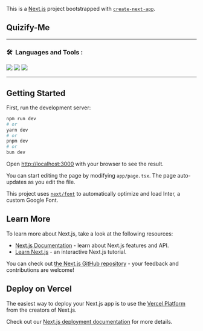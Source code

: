 This is a [Next.js](https://nextjs.org/) project bootstrapped with [`create-next-app`](https://github.com/vercel/next.js/tree/canary/packages/create-next-app).

## Quizify-Me
----
### 🛠 &nbsp;Languages and Tools :

<p>
<img h=300 w=300 src="https://cdn.jsdelivr.net/gh/devicons/devicon/icons/typescript/typescript-original.svg" />
<i h=300 w=300 class="devicon-nextjs-original-wordmark"></i>
<img h=300 w=300 src="https://cdn.jsdelivr.net/gh/devicons/devicon/icons/tailwindcss/tailwindcss-plain.svg" />
<img h=300 w=300 src="https://cdn.jsdelivr.net/gh/devicons/devicon/icons/mongodb/mongodb-original-wordmark.svg" />
</p>

----
## Getting Started

First, run the development server:

```bash
npm run dev
# or
yarn dev
# or
pnpm dev
# or
bun dev
```

Open [http://localhost:3000](http://localhost:3000) with your browser to see the result.

You can start editing the page by modifying `app/page.tsx`. The page auto-updates as you edit the file.

This project uses [`next/font`](https://nextjs.org/docs/basic-features/font-optimization) to automatically optimize and load Inter, a custom Google Font.

## Learn More

To learn more about Next.js, take a look at the following resources:

- [Next.js Documentation](https://nextjs.org/docs) - learn about Next.js features and API.
- [Learn Next.js](https://nextjs.org/learn) - an interactive Next.js tutorial.

You can check out [the Next.js GitHub repository](https://github.com/vercel/next.js/) - your feedback and contributions are welcome!

## Deploy on Vercel

The easiest way to deploy your Next.js app is to use the [Vercel Platform](https://vercel.com/new?utm_medium=default-template&filter=next.js&utm_source=create-next-app&utm_campaign=create-next-app-readme) from the creators of Next.js.

Check out our [Next.js deployment documentation](https://nextjs.org/docs/deployment) for more details.

